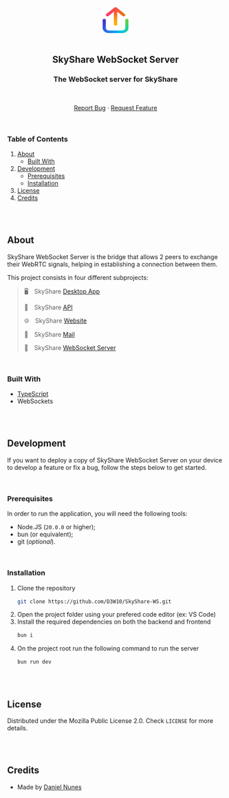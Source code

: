 <br />
<br />
<div align="center">
    <a href="https://github.com/D3W10/SkyShare-WS">
        <img src="https://raw.githubusercontent.com/D3W10/SkyShare/main/svelte/static/logo.png" alt="Logo" width="60" height="60">
    </a>
    <br />
    <br />
    <h2 align="center">SkyShare WebSocket Server</h2>
    <h3 align="center">The WebSocket server for SkyShare</h3>
    <br />
    <p align="center">
        <a href="https://github.com/D3W10/SkyShare-WS/issues">Report Bug</a>
        ·
        <a href="https://github.com/D3W10/SkyShare-WS/issues">Request Feature</a>
    </p>
</div>
<br />

### Table of Contents
1. [About](#about)
    - [Built With](#built-with)
2. [Development](#development)
    - [Prerequisites](#prerequisites)
    - [Installation](#installation)
3. [License](#license)
4. [Credits](#credits)

<br />
<br />

## About

SkyShare WebSocket Server is the bridge that allows 2 peers to exchange their WebRTC signals, helping in establishing a connection between them.

This project consists in four different subprojects:
> 🖥️&emsp;SkyShare [Desktop App](https://github.com/D3W10/SkyShare)
>
> 🔌&emsp;SkyShare [API](https://github.com/D3W10/SkyShare-API)
>
> 🌐&emsp;SkyShare [Website](https://github.com/D3W10/SkyShare-Website)
>
> 📩&emsp;SkyShare [Mail](https://github.com/D3W10/SkyShare-Mail)
>
> 🔗&emsp;SkyShare [WebSocket Server](https://github.com/D3W10/SkyShare-WS)

<br />

### Built With

- [TypeScript](https://www.typescriptlang.org/)
- WebSockets

<br />
<br />

## Development

If you want to deploy a copy of SkyShare WebSocket Server on your device to develop a feature or fix a bug, follow the steps below to get started.

<br />

### Prerequisites

In order to run the application, you will need the following tools:
- Node.JS (`20.0.0` or higher);
- bun (or equivalent);
- git (*optional*).

<br />

### Installation

1. Clone the repository
    ```sh
    git clone https://github.com/D3W10/SkyShare-WS.git
    ```
2. Open the project folder using your prefered code editor (ex: VS Code)
3. Install the required dependencies on both the backend and frontend
    ```sh
    bun i
    ```
4. On the project root run the following command to run the server
    ```sh
    bun run dev
    ```

<br />
<br />

## License

Distributed under the Mozilla Public License 2.0. Check `LICENSE` for more details.

<br />
<br />

## Credits

- Made by [Daniel Nunes](https://d3w10.netlify.app/)